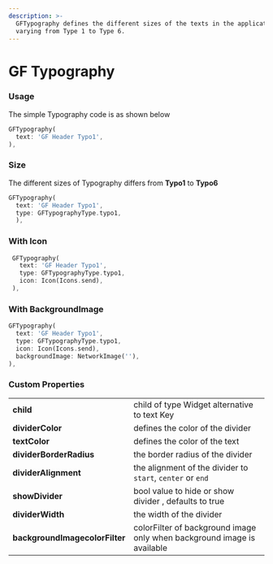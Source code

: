 ```yaml
---
description: >-
  GFTypography defines the different sizes of the texts in the application
  varying from Type 1 to Type 6.
---
```


# GF Typography

### Usage

The simple Typography code is as shown below 

```dart
GFTypography(
  text: 'GF Header Typo1',
),
```

### Size

The different sizes of Typography differs from **Typo1** to **Typo6**

```dart
GFTypography(
  text: 'GF Header Typo1',
  type: GFTypographyType.typo1,
  ),
```

### With Icon

```dart
 GFTypography(
   text: 'GF Header Typo1',
   type: GFTypographyType.typo1,
   icon: Icon(Icons.send),
 ),
```

### With BackgroundImage

```dart
GFTypography(
  text: 'GF Header Typo1',
  type: GFTypographyType.typo1,
  icon: Icon(Icons.send),
  backgroundImage: NetworkImage(''),
),
```

### Custom Properties

|  |  |
| :--- | :--- |
| **child** | child of type Widget alternative to text Key |
| **dividerColor** | defines the color of the divider |
| **textColor** | defines the color of the text |
| **dividerBorderRadius** | the border radius of the divider |
| **dividerAlignment** | the alignment of the divider to `start`, `center` or `end` |
| **showDivider** | bool value to hide or show divider , defaults to true |
| **dividerWidth** | the width of the divider |
| **backgroundImagecolorFilter** | colorFilter of background image only when background image is available |

